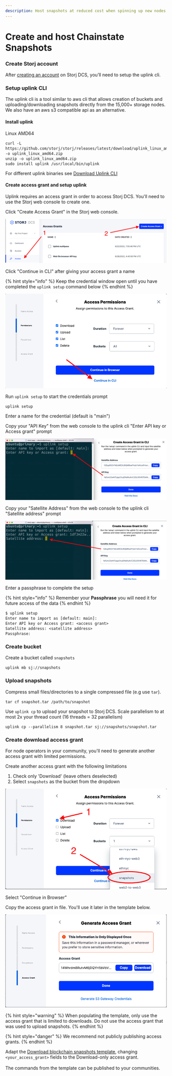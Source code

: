 ```yaml
---
description: Host snapshots at reduced cost when spinning up new nodes
---
```


# Create and host Chainstate Snapshots

### Create Storj account

After [creating an account](https://storj.io/signup) on Storj DCS, you’ll need to setup the uplink cli.

### Setup uplink CLI

The uplink cli is a tool similar to aws cli that allows creation of buckets and uploading/downloading snapshots directly from the 15,000+ storage nodes. We also have an aws s3 compatible api as an alternative.

#### Install uplink

Linux AMD64

```
curl -L https://github.com/storj/storj/releases/latest/download/uplink_linux_amd64.zip -o uplink_linux_amd64.zip
unzip -o uplink_linux_amd64.zip
sudo install uplink /usr/local/bin/uplink
```

For different uplink binaries see [Download Uplink CLI](../downloads/download-uplink-cli.md)

#### Create access grant and setup uplink

Uplink requires an access grant in order to access Storj DCS. You'll need to use the Storj web console to create one.

Click "Create Access Grant" in the Storj web console.

![Creating an access token in the Storj web console](<../.gitbook/assets/Screen Shot 2022-07-01 at 10.23.52 AM.png>)

Click "Continue in CLI" after giving your access grant a name

{% hint style="info" %}
Keep the credential window open until you have completed the `uplink setup` command below
{% endhint %}

![](<../.gitbook/assets/Screen Shot 2022-07-01 at 10.33.37 AM.png>)

Run `uplink setup` to start the credentials prompt&#x20;

```
uplink setup
```

Enter a name for the credential (default is "main")

Copy your "API Key" from the web console to the uplink cli "Enter API key or Access grant" prompt

![](<../.gitbook/assets/Screen Shot 2022-07-01 at 10.44.39 AM.png>)

Copy your "Satellite Address" from the web console to the uplink cli "Satellite address" prompt

![](<../.gitbook/assets/Screen Shot 2022-07-01 at 10.45.58 AM.png>)

Enter a passphrase to complete the setup

{% hint style="info" %}
Remember your **Passphrase** you will need it for future access of the data
{% endhint %}

```
$ uplink setup
Enter name to import as [default: main]: 
Enter API key or Access grant: <access grant>
Satellite address: <satellite address>
Passphrase: 
```

### **Create bucket**

Create a bucket called `snapshots`

```
uplink mb sj://snapshots
```

### **Upload snapshots**

Compress small files/directories to a single compressed file (e.g use `tar`).&#x20;

```
tar cf snapshot.tar /path/to/snapshot 
```

Use `uplink cp` to upload your snapshot to Storj DCS. Scale parallelism to at most 2x your thread count (16 threads = 32 parallelism)

```
uplink cp --parallelism 8 snapshot.tar sj://snapshots/snapshot.tar 
```

### Create d**ownload** access grant

For node operators in your community, you'll need to generate another access grant with limited permissions.

Create another access grant with the following limitations

1. Check only 'Download'  (leave others deselected)
2. Select `snapshots` as the bucket from the dropdown

![](<../.gitbook/assets/Screen Shot 2022-07-01 at 2.56.04 PM (1).png>)

Select "Continue in Browser"

Copy the access grant in file. You'll use it later in the template below.

![](<../.gitbook/assets/Screen Shot 2022-07-01 at 3.06.19 PM.png>)

{% hint style="warning" %}
When populating the template, only use the access grant that is limited to downloads. Do not use the access grant that was used to upload snapshots.
{% endhint %}

{% hint style="danger" %}
We recommend not publicly publishing access grants.
{% endhint %}

Adapt the [Download blockchain snapshots template](https://github.com/storj/chainstate-snapshots/blob/main/download-chainstate-template.md), changing `<your_access_grant>` fields to the Download-only access grant. \
\
The commands from the template can be published to your communities.
